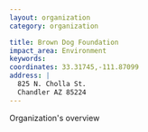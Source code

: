 ```yaml
---
layout: organization
category: organization

title: Brown Dog Foundation
impact_area: Environment
keywords: 
coordinates: 33.31745,-111.87099
address: |
  825 N. Cholla St.
  Chandler AZ 85224
---
```

Organization's overview
